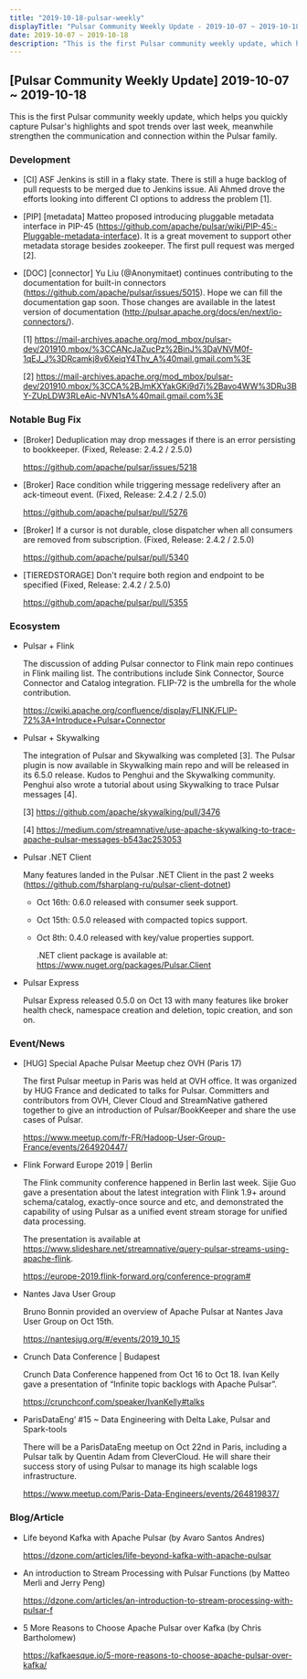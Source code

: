 ```yaml
---
title: "2019-10-18-pulsar-weekly"
displayTitle: "Pulsar Community Weekly Update - 2019-10-07 ~ 2019-10-18"
date: 2019-10-07 ~ 2019-10-18
description: "This is the first Pulsar community weekly update, which helps you quickly capture Pulsar's highlights and spot trends over last week, meanwhile strengthen the communication and connection within the Pulsar family."
---
```


## [Pulsar Community Weekly Update] 2019-10-07 ~ 2019-10-18

This is the first Pulsar community weekly update, which helps you quickly capture Pulsar's highlights and spot trends over last week, meanwhile strengthen the communication and connection within the Pulsar family.

### Development

- [CI]  ASF Jenkins is still in a flaky state. There is still a huge backlog of pull requests to be merged due to Jenkins issue. Ali Ahmed drove the efforts looking into different CI options to address the problem [1].

- [PIP] [metadata] Matteo proposed introducing pluggable metadata interface in PIP-45 (https://github.com/apache/pulsar/wiki/PIP-45:-Pluggable-metadata-interface). It is a great movement to support other metadata storage besides zookeeper. The first pull request was merged [2].

- [DOC] [connector] Yu Liu (@Anonymitaet) continues contributing to the documentation for built-in connectors (https://github.com/apache/pulsar/issues/5015). Hope we can fill the documentation gap soon. Those changes are available in the latest version of documentation (http://pulsar.apache.org/docs/en/next/io-connectors/). 

    [1] https://mail-archives.apache.org/mod_mbox/pulsar-dev/201910.mbox/%3CCANcJaZucPz%2BinJ%3DaVNVM0f-1qEJ_J%3DRcamkj8v6XeiqY4Thv_A%40mail.gmail.com%3E

    [2] https://mail-archives.apache.org/mod_mbox/pulsar-dev/201910.mbox/%3CCA%2BJmKXYakGKi9d7j%2Bavo4WW%3DRu3BY-ZUpLDW3RLeAic-NVN1sA%40mail.gmail.com%3E
 
### Notable Bug Fix

- [Broker] Deduplication may drop messages if there is an error persisting to bookkeeper. (Fixed, Release: 2.4.2 / 2.5.0)

    https://github.com/apache/pulsar/issues/5218

- [Broker] Race condition while triggering message redelivery after an ack-timeout event. (Fixed, Release: 2.4.2 / 2.5.0)

    https://github.com/apache/pulsar/pull/5276

- [Broker] If a cursor is not durable, close dispatcher when all consumers are removed from subscription. (Fixed, Release: 2.4.2 / 2.5.0)

    https://github.com/apache/pulsar/pull/5340

- [TIEREDSTORAGE] Don't require both region and endpoint to be specified (Fixed, Release: 2.4.2 / 2.5.0)

    https://github.com/apache/pulsar/pull/5355

### Ecosystem

- Pulsar + Flink
  
    The discussion of adding Pulsar connector to Flink main repo continues in Flink mailing list. The contributions include Sink Connector, Source Connector and Catalog integration. FLIP-72 is the umbrella for the whole contribution. 

    https://cwiki.apache.org/confluence/display/FLINK/FLIP-72%3A+Introduce+Pulsar+Connector

- Pulsar + Skywalking
  
    The integration of Pulsar and Skywalking was completed [3]. The Pulsar plugin is now available in Skywalking main repo and will be released in its 6.5.0 release. Kudos to Penghui and the Skywalking community. Penghui also wrote a tutorial about using Skywalking to trace Pulsar messages [4]. 

    [3] https://github.com/apache/skywalking/pull/3476

    [4] https://medium.com/streamnative/use-apache-skywalking-to-trace-apache-pulsar-messages-b543ac253053

- Pulsar .NET Client

    Many features landed in the Pulsar .NET Client in the past 2 weeks (https://github.com/fsharplang-ru/pulsar-client-dotnet) 

  - Oct 16th: 0.6.0 released with consumer seek support.
  
  - Oct 15th: 0.5.0 released with compacted topics support.
  
  - Oct 8th: 0.4.0 released with key/value properties support.
  
    .NET client package is available at: https://www.nuget.org/packages/Pulsar.Client

- Pulsar Express
  
    Pulsar Express released 0.5.0 on Oct 13 with many features like broker health check, namespace creation and deletion, topic creation, and son on.

### Event/News

- [HUG] Special Apache Pulsar Meetup chez OVH (Paris 17)
  
    The first Pulsar meetup in Paris was held at OVH office. It was organized by HUG France and dedicated to talks for Pulsar. Committers and contributors from OVH, Clever Cloud and StreamNative gathered together to give an introduction of Pulsar/BookKeeper and share the use cases of Pulsar.

    https://www.meetup.com/fr-FR/Hadoop-User-Group-France/events/264920447/ 

- Flink Forward Europe 2019 | Berlin
  
    The Flink community conference happened in Berlin last week. Sijie Guo gave a presentation about the latest integration with Flink 1.9+ around schema/catalog, exactly-once source and etc, and demonstrated the capability of using Pulsar as a unified event stream storage for unified data processing. 

    The presentation is available at https://www.slideshare.net/streamnative/query-pulsar-streams-using-apache-flink. 
    
    https://europe-2019.flink-forward.org/conference-program# 

- Nantes Java User Group
  
    Bruno Bonnin provided an overview of Apache Pulsar at Nantes Java User Group on Oct 15th.
    
    https://nantesjug.org/#/events/2019_10_15

- Crunch Data Conference | Budapest 
  
    Crunch Data Conference happened from Oct 16 to Oct 18. Ivan Kelly gave a presentation of “Infinite topic backlogs with Apache Pulsar”.  

    https://crunchconf.com/speaker/IvanKelly#talks

- ParisDataEng’ #15 ~ Data Engineering with Delta Lake, Pulsar and Spark-tools
  
    There will be a ParisDataEng meetup on Oct 22nd in Paris, including a Pulsar talk by Quentin Adam from CleverCloud. He will share their success story of using Pulsar to manage its high scalable logs infrastructure. 

    https://www.meetup.com/Paris-Data-Engineers/events/264819837/
    
### Blog/Article

- Life beyond Kafka with Apache Pulsar (by Avaro Santos Andres)
  
    https://dzone.com/articles/life-beyond-kafka-with-apache-pulsar

- An introduction to Stream Processing with Pulsar Functions (by Matteo Merli and Jerry Peng)
  
    https://dzone.com/articles/an-introduction-to-stream-processing-with-pulsar-f

- 5 More Reasons to Choose Apache Pulsar over Kafka (by Chris Bartholomew)
  
    https://kafkaesque.io/5-more-reasons-to-choose-apache-pulsar-over-kafka/
